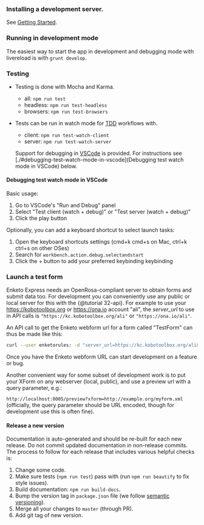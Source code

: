 ### Installing a development server.

See [Getting Started](./tutorial-00-getting-started.html).

### Running in development mode

The easiest way to start the app in development and debugging mode with livereload is with `grunt develop`.

### Testing

* Testing is done with Mocha and Karma.
    * all: `npm run test`
    * headless: `npm run test-headless`
    * browsers: `npm run test-browsers`
* Tests can be run in watch mode for [TDD](https://en.wikipedia.org/wiki/Test-driven_development) workflows with.
    * client: `npm run test-watch-client`
    * server: `npm run test-watch-server`

    Support for debugging in [VSCode](https://code.visualstudio.com/) is provided. For instructions see [./#debugging-test-watch-mode-in-vscode](Debugging test watch mode in VSCode) below.

#### Debugging test watch mode in VSCode

Basic usage:

1. Go to VSCode's "Run and Debug" panel
2. Select "Test client (watch + debug)" or "Test server (watch + debug)"
3. Click the play button

Optionally, you can add a keyboard shortcut to select launch tasks:

1. Open the keyboard shortcuts settings (cmd+k cmd+s on Mac, ctrl+k ctrl+s on other OSes)
2. Search for `workbench.action.debug.selectandstart`
3. Click the + button to add your preferred keybinding keybinding

### Launch a test form

Enketo Express needs an OpenRosa-compliant server to obtain forms and submit data too. For development you can conveniently use any public or local server for this with the {@tutorial 32-api}.
For example to use your https://kobotoolbox.org or https://ona.io account "ali", the _server\_url_ to use in API calls is `"https://kc.kobotoolbox.org/ali"` or `"https://ona.io/ali"`.

An API call to get the Enketo webform url for a form called "TestForm" can thus be made like this:

```bash
curl --user enketorules: -d "server_url=https://kc.kobotoolbox.org/ali&form_id=TestForm" http://localhost:8005/api/v2/survey

```

Once you have the Enketo webform URL can start development on a feature or bug.

Another convenient way for some subset of development work is to put your XForm on any webserver (local, public), and use a preview url with a query parameter, e.g.:

`http://localhost:8005/preview?xform=http://example.org/myform.xml` (officially, the query parameter should be URL encoded, though for development use this is often fine).

#### Release a new version

Documentation is auto-generated and should be re-built for each new release. Do not commit updated documentation in non-release commits. The process to follow for each release that includes various helpful checks is:

1. Change some code.
2. Make sure tests (`npm run test`) pass with  (run `npm run beautify` to fix style issues).
2. Build documentation: `npm run build-docs`.
3. Bump the version tag in `package.json` file (we follow [semantic versioning](https://semver.org/)).
4. Merge all your changes to `master` (through PR).
5. Add git tag of new version.
